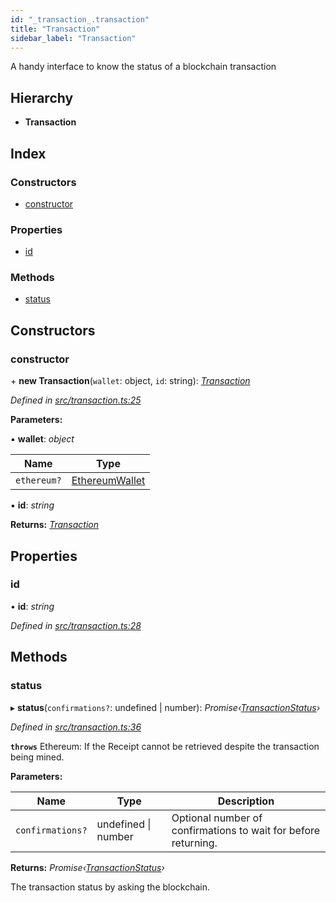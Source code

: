 ```yaml
---
id: "_transaction_.transaction"
title: "Transaction"
sidebar_label: "Transaction"
---
```


A handy interface to know the status of a blockchain transaction

## Hierarchy

* **Transaction**

## Index

### Constructors

* [constructor](_transaction_.transaction.md#constructor)

### Properties

* [id](_transaction_.transaction.md#id)

### Methods

* [status](_transaction_.transaction.md#status)

## Constructors

###  constructor

\+ **new Transaction**(`wallet`: object, `id`: string): *[Transaction](_transaction_.transaction.md)*

*Defined in [src/transaction.ts:25](https://github.com/comit-network/comit-js-sdk/blob/ee6360f/src/transaction.ts#L25)*

**Parameters:**

▪ **wallet**: *object*

Name | Type |
------ | ------ |
`ethereum?` | [EthereumWallet](_wallet_ethereum_.ethereumwallet.md) |

▪ **id**: *string*

**Returns:** *[Transaction](_transaction_.transaction.md)*

## Properties

###  id

• **id**: *string*

*Defined in [src/transaction.ts:28](https://github.com/comit-network/comit-js-sdk/blob/ee6360f/src/transaction.ts#L28)*

## Methods

###  status

▸ **status**(`confirmations?`: undefined | number): *Promise‹[TransactionStatus](../enums/_transaction_.transactionstatus.md)›*

*Defined in [src/transaction.ts:36](https://github.com/comit-network/comit-js-sdk/blob/ee6360f/src/transaction.ts#L36)*

**`throws`** Ethereum: If the Receipt cannot be retrieved despite the transaction being mined.

**Parameters:**

Name | Type | Description |
------ | ------ | ------ |
`confirmations?` | undefined &#124; number | Optional number of confirmations to wait for before returning. |

**Returns:** *Promise‹[TransactionStatus](../enums/_transaction_.transactionstatus.md)›*

The transaction status by asking the blockchain.
